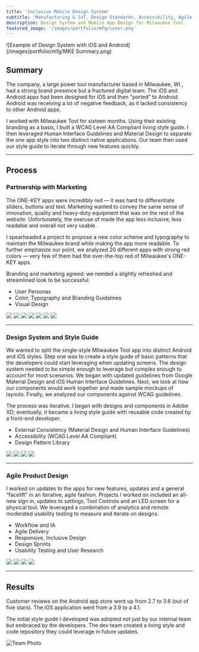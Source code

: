 ```yaml
---
title: 'Inclusive Mobile Design System'
subtitle: 'Manufacturing & IoT, Design Standards, Accessibility, Agile'
description: Design System and Mobile App Design for Milwaukee Tool.
featured_image: '/images/portfolio/mfg/cover.png'
---
```


![Example of Design System with iOS and Android](/images/portfolio/mfg/MKE Summary.png)

## Summary

The company, a large power tool manufacturer based in Milwaukee, WI., had a strong brand presence but a fractured digital team. The iOS and Android apps had been designed for iOS and then “ported” to Android. Android was receiving a lot of negative feedback, as it lacked consistency to other Android apps. 

I worked with Milwaukee Tool for sixteen months. Using their existing branding as a basis, I built a WCAG Level AA Compliant living style guide. I then leveraged Human Interface Guidelines and Material Design to separate the one app style into two distinct native applications. Our team then used our style guide to iterate through new features quickly.

---

## Process

### Partnership with Marketing
The ONE-KEY apps were incredibly red — it was hard to differentiate sliders, buttons and text. Marketing wanted to convey the same sense of innovation, quality and heavy-duty equipment that was on the rest of the website. Unfortunately, the overuse of made the app less inclusive, less readable and overall not very usable. 

I spearheaded a project to propose a new color scheme and typography to maintain the Milwaukee brand while making the app more readable. To further emphasize our point, we analyzed 20 different apps with strong red colors — very few of them had the over-the-top red of Milwaukee's ONE-KEY apps.

Branding and marketing agreed: we needed a slightly refreshed and streamlined look to be successful.

* User Personas 
* Color, Typography and Branding Guidelines
* Visual Design


<div class="gallery half-gal" data-columns="1">
	<img src="/images/portfolio/mfg/Slide1.png">
    <img src="/images/portfolio/mfg/Slide2.png">
    <img src="/images/portfolio/mfg/Slide3.png">
    <img src="/images/portfolio/mfg/Slide4.png">
    <img src="/images/portfolio/mfg/Slide5.png">
    <img src="/images/portfolio/mfg/Slide6.png">    
    <img src="/images/portfolio/mfg/Slide7.png">
</div>

---

### Design System and Style Guide
We wanted to split the single-style Milwaukee Tool app into distinct Android and iOS styles. Step one was to create a style guide of basic patterns that the developers could start leveraging when updating screens. The design system needed to be simple enough to leverage but complex enough to account for most scenarios. We began with updated guidelines from Google Material Design and iOS Human Interface Guidelines. Next, we look at how our components would work together and made sample mockups of layouts. Finally, we analyzed our components against WCAG guidelines.

The process was iterative. I began with designs and components in Adobe XD; eventually, it became a living style guide with reusable code created by a front-end developer. 

* External Consistency (Material Design and Human Interface Guidelines)
* Accessibility (WCAG Level AA Compliant)
* Design Pattern Library

<div class="gallery half-gal" data-columns="1">
    <img src="/images/portfolio/mfg/Bottom Bar.png">
    <img src="/images/portfolio/mfg/Tab Bar.png">
    <img src="/images/portfolio/mfg/Info.png">
    <img src="/images/portfolio/mfg/Color.png">
</div>

---

### Agile Product Design
I worked on updates to the apps for new features, updates and a general “facelift” in an iterative, agile fashion. Projects I worked on included an all-new sign in, updates to settings, Tool Controls and an LED screen for a physical tool. We leveraged a combination of analytics and remote moderated usability testing to measure and iterate on designs.

* Workflow and IA
* Agile Delivery
* Responsive, Inclusive Design
* Design Sprints
* Usability Testing and User Research

<div class="gallery half-gal" data-columns="1">
    <img src="/images/portfolio/mfg/tick.jpg">
    <img src="/images/portfolio/mfg/board.jpg">
    <img src="/images/portfolio/mfg/tool1.png">
    <img src="/images/portfolio/mfg/tool2.png">
</div>


--- 

## Results
Customer reviews on the Android app store went up from 2.7 to 3.6 (out of five stars). The iOS application went from a 3.9 to a 4.1.

The initial style guide I developed was adopted not just by our internal team but embraced by the developers. The dev team created a living style and code repository they could leverage in future updates.

![Team Photo](/images/portfolio/mfg/team.jpg)

